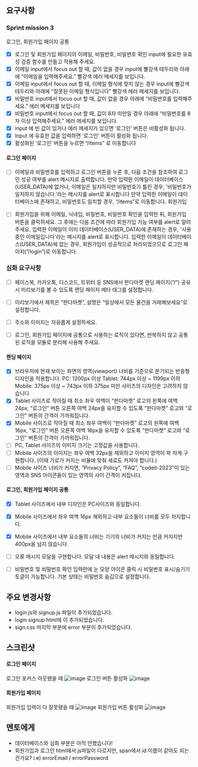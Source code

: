## 요구사항

### Sprint mission 3

로그인, 회원가입 페이지 공통

- [x] 로그인 및 회원가입 페이지의 이메일, 비밀번호, 비밀번호 확인 input에 필요한 유효성 검증 함수를 만들고 적용해 주세요.
- [x] 이메일 input에서 focus out 할 때, 값이 없을 경우 input에 빨강색 테두리와 아래에 “이메일을 입력해주세요.” 빨강색 에러 메세지를 보입니다.
- [x] 이메일 input에서 focus out 할 때, 이메일 형식에 맞지 않는 경우 input에 빨강색 테두리와 아래에 “잘못된 이메일 형식입니다” 빨강색 에러 메세지를 보입니다.
- [x] 비밀번호 input에서 focus out 할 때, 값이 없을 경우 아래에 “비밀번호를 입력해주세요.” 에러 메세지를 보입니다
- [x] 비밀번호 input에서 focus out 할 때, 값이 8자 미만일 경우 아래에 “비밀번호를 8자 이상 입력해주세요.” 에러 메세지를 보입니다.
- [x] input 에 빈 값이 있거나 에러 메세지가 있으면 ‘로그인’ 버튼은 비활성화 됩니다.
- [x] Input 에 유효한 값을 입력하면 ‘로그인' 버튼이 활성화 됩니다.
- [x] 활성화된 ‘로그인’ 버튼을 누르면 “/items” 로 이동합니다

#### 로그인 페이지

- [ ] 이메일과 비밀번호를 입력하고 로그인 버튼을 누른 후, 다음 조건을 참조하여 로그인 성공 여부를 alert 메시지로 출력합니다.
만약 입력한 이메일이 데이터베이스(USER_DATA)에 없거나, 이메일은 일치하지만 비밀번호가 틀린 경우, '비밀번호가 일치하지 않습니다.'라는 메시지를 alert로 표시합니다
만약 입력한 이메일이 데이터베이스에 존재하고, 비밀번호도 일치할 경우, “/items”로 이동합니다.
회원가입

- [ ] 회원가입을 위해 이메일, 닉네임, 비밀번호, 비밀번호 확인을 입력한 뒤, 회원가입 버튼을 클릭하세요. 그 후에는 다음 조건에 따라 회원가입 가능 여부를 alert로 알려주세요.
입력한 이메일이 이미 데이터베이스(USER_DATA)에 존재하는 경우, '사용 중인 이메일입니다'라는 메시지를 alert로 표시합니다.
입력한 이메일이 데이터베이스(USER_DATA)에 없는 경우, 회원가입이 성공적으로 처리되었으므로 로그인 페이지(”/login”)로 이동합니다.

### 심화 요구사항

- [ ] 페이스북, 카카오톡, 디스코드, 트위터 등 SNS에서 판다마켓 랜딩 페이지(“/”) 공유 시 미리보기를 볼 수 있도록 랜딩 페이지 메타 태그를 설정합니다.
- [ ] 미리보기에서 제목은 “판다마켓”, 설명은 “일상에서 모든 물건을 거래해보세요”로 설정합니다.
- [ ] 주소와 이미지는 자유롭게 설정하세요.
- [ ] 로그인, 회원가입 페이지에 공통으로 사용하는 로직이 있다면, 반복하지 않고 공통된 로직을 모듈로 분리해 사용해 주세요.


#### 랜딩 페이지

- [x] 브라우저에 현재 보이는 화면의 영역(viewport) 너비를 기준으로 분기되는 반응형 디자인을 적용합니다.
PC: 1200px 이상
Tablet: 744px 이상 ~ 1199px 이하
Mobile: 375px 이상 ~ 743px 이하
375px 미만 사이즈의 디자인은 고려하지 않습니다
- [x] Tablet 사이즈로 작아질 때 최소 좌우 여백이 “판다마켓” 로고의 왼쪽에 여백 24px, “로그인” 버튼 오른쪽 여백 24px을 유지할 수 있도록 “판다마켓” 로고와 “로그인" 버튼의 간격이 가까워집니다.
- [x] Mobile 사이즈로 작아질 때 최소 좌우 여백이 “판다마켓” 로고의 왼쪽에 여백 16px, “로그인” 버튼 오른쪽 여백 16px을 유지할 수 있도록 “판다마켓” 로고와 “로그인" 버튼의 간격이 가까워집니다.
- [ ] PC, Tablet 사이즈의 이미지 크기는 고정값을 사용합니다.
- [ ] Mobile 사이즈의 이미지는 좌우 여백 32px을 제외하고 이미지 영역이 꽉 차게 구현합니다. (이때 가로가 커지는 비율에 맞춰 세로도 커져야 합니다.)
- [ ] Mobile 사이즈 너비가 커지면, “Privacy Policy”, “FAQ”, “codeit-2023”이 있는 영역과 SNS 아이콘들이 있는 영역의 사이 간격이 커집니다.

#### 로그인, 회원가입 페이지 공통

- [x] Tablet 사이즈에서 내부 디자인은 PC사이즈와 동일합니다.
- [x] Mobile 사이즈에서 좌우 여백 16px 제외하고 내부 요소들이 너비를 모두 차지합니다.
- [x] Mobile 사이즈에서 내부 요소들의 너비는 기기의 너비가 커지는 만큼 커지지만 400px을 넘지 않습니다.
- [ ] 오류 메시지 모달을 구현합니다. 모달 내 내용은 alert 메시지와 동일합니다.
- [ ] 비밀번호 및 비밀번호 확인 입력란에 눈 모양 아이콘 클릭 시 비밀번호 표시/숨기기 토글이 가능합니다. 기본 상태는 비밀번호 숨김으로 설정합니다.


## 주요 변경사항
  - login.js와 signup.js 파일이 추가되었습니다.
  - login signup html에 <span>이 추가되었습니다.
  - sign.css 마지막 부분에 error 부분이 추가되었습니다.


## 스크린샷

#### 로그인 페이지
로그인 포커스 아웃됐을 때
![image](https://github.com/user-attachments/assets/17c96bd3-3808-4127-92f4-ab5b2aee5e07)
로그인 버튼 활성화
![image](https://github.com/user-attachments/assets/d7a7e40d-3877-40bf-a077-a7ca36cc43cd)
#### 회원가입 페이지
회원가입 입력이 다 잘못됐을 때
![image](https://github.com/user-attachments/assets/9e11ca00-fc4f-47ed-9c8b-fd6f720dd09e)
회원가입 버튼 활성화
![image](https://github.com/user-attachments/assets/f3f20177-a31a-449a-8c29-f3c29fb75654)


## 멘토에게
- 데이터베이스와 심화 부분은 아직 안했습니다!
- 회원가입과 로그인 html에서 js파일이 다르지만, span에서 id 이름이 같아도 되는건가요? i.e) errorEmail / errorPassword
  

